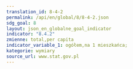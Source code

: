 ```yaml
---
translation_id: 8-4-2
permalink: /api/en/global/8/8-4-2.json
sdg_goal: 8
layout: json_en_globalne_goal_indicator
indicator: "8.4.2"
zmienne: total,per capita
indicator_variable_1: ogółem,na 1 mieszkańca;
kategorie: wymiary
source_url: www.stat.gov.pl
---
```

